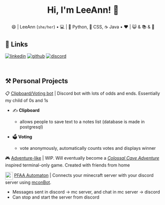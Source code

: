 # <p align="center">Hi, I'm LeeAnn! 👋</p>
<p align="center">
  😄 | LeeAnn (<code>she/her</code>)
• 💻 | 🐍 Python, 🌸 CSS, ☕ Java
• ❤️ | 😺 & 📚 & 🍫
</p>

## 🔗 Links  
[![linkedin](https://img.shields.io/badge/linkedin-0A66C2?style=for-the-badge&logo=linkedin&logoColor=white)](https://www.linkedin.com/in/leeann-chu/) [![github](https://img.shields.io/badge/github-000?style=for-the-badge&logo=github&logoColor=white)](https://github.com/leeann-chu) [![discord](https://img.shields.io/badge/discord-5865f2?style=for-the-badge&logo=discord&logoColor=white)](https://discordapp.com/users/364536918362554368)

<br>

## ⚒️ Personal Projects
📋 [Clipboard/Voting bot](https://github.com/leeann-chu/clipboard-bot) | Discord bot with lots of odds and ends. Essentially my child of 0s and 1s

  - ✍️ __Clipboard__
    - allows people to save text to a notes list (database is made in postgresql) 
    
  - 🗳 __Voting__
    - vote anonymously, automatically counts votes and displays winner

🎮 [Adventure-like](https://github.com/leeann-chu/adventure-like) | WIP. Will eventually become a [*Colossal Cave Adventure*](https://en.wikipedia.org/wiki/Colossal_Cave_Adventure) inspired terminal-only game. Created with friends from home

<img src="https://github.com/RayNieport/mconBot/blob/main/images/mcon.png?raw=true" align="center" width="25"> [PFAA Automaton](https://github.com/leeann-chu/pfa-automaton) | Connects your minecraft server with your discord server using [mconBot](https://github.com/RayNieport/mconBot).
  - Messages sent in discord → mc server, and chat in mc server → discord 
  - Can stop and start the server from discord
